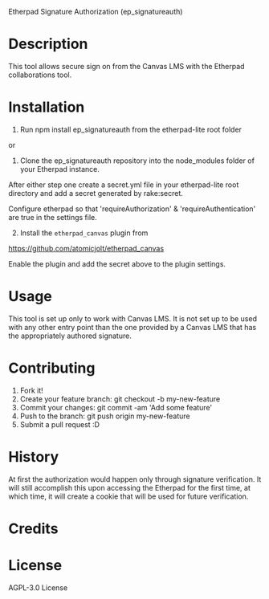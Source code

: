 Etherpad Signature Authorization (ep_signatureauth)

Description
===================================================

  This tool allows secure sign on from the Canvas LMS
  with the Etherpad collaborations tool.

Installation
===================================================

  1. Run npm install ep_signatureauth from the etherpad-lite 
  root folder

  or

  1. Clone the ep_signatureauth repository into the node_modules 
  folder of your Etherpad instance.

  After either step one create a secret.yml file in your
  etherpad-lite root directory and add a secret generated
  by rake:secret.
  
  Configure etherpad so that 'requireAuthorization' & 
  'requireAuthentication' are true in the settings file.

  2. Install the `etherpad_canvas` plugin from

  https://github.com/atomicjolt/etherpad_canvas

  Enable the plugin and add the secret above to the plugin settings.

Usage
===================================================

  This tool is set up only to work with Canvas LMS.
  It is not set up to be used with any other entry point
  than the one provided by a Canvas LMS that has the
  appropriately authored signature.

Contributing
===================================================

  1. Fork it!
  2. Create your feature branch: git checkout -b my-new-feature
  3. Commit your changes: git commit -am 'Add some feature'
  4. Push to the branch: git push origin my-new-feature
  5. Submit a pull request :D

History
===================================================

  At first the authorization would happen only through
  signature verification. It will still accomplish this upon
  accessing the Etherpad for the first time, at which time, 
  it will create a cookie that will be used for future verification.

Credits
===================================================

License
===================================================
  AGPL-3.0 License
